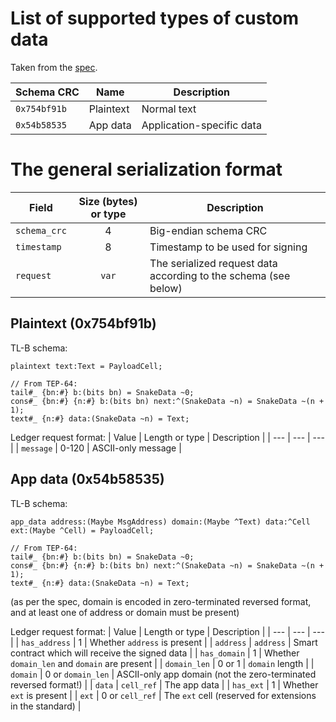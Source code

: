 # List of supported types of custom data

Taken from the [spec](https://github.com/oleganza/TEPs/blob/datasig/text/0000-data-signatures.md#standard-schema-versions).

| Schema CRC | Name | Description |
| --- | --- | --- |
| `0x754bf91b` | Plaintext | Normal text |
| `0x54b58535` | App data | Application-specific data |

# The general serialization format

| Field | Size (bytes) or type | Description |
| --- | :---: | --- |
| `schema_crc` | 4 | Big-endian schema CRC |
| `timestamp` | 8 | Timestamp to be used for signing |
| `request` | `var` | The serialized request data according to the schema (see below) |

## Plaintext (0x754bf91b)

TL-B schema:
```
plaintext text:Text = PayloadCell;

// From TEP-64:
tail#_ {bn:#} b:(bits bn) = SnakeData ~0;
cons#_ {bn:#} {n:#} b:(bits bn) next:^(SnakeData ~n) = SnakeData ~(n + 1);
text#_ {n:#} data:(SnakeData ~n) = Text;
```

Ledger request format:
| Value | Length or type | Description |
| --- | --- | --- |
| `message` | 0-120 | ASCII-only message |

## App data (0x54b58535)

TL-B schema:
```
app_data address:(Maybe MsgAddress) domain:(Maybe ^Text) data:^Cell ext:(Maybe ^Cell) = PayloadCell;

// From TEP-64:
tail#_ {bn:#} b:(bits bn) = SnakeData ~0;
cons#_ {bn:#} {n:#} b:(bits bn) next:^(SnakeData ~n) = SnakeData ~(n + 1);
text#_ {n:#} data:(SnakeData ~n) = Text;
```
(as per the spec, domain is encoded in zero-terminated reversed format, and at least one of address or domain must be present)

Ledger request format:
| Value | Length or type | Description |
| --- | --- | --- |
| `has_address` | 1 | Whether `address` is present |
| `address` | `address` | Smart contract which will receive the signed data |
| `has_domain` | 1 | Whether `domain_len` and `domain` are present |
| `domain_len` | 0 or 1 | `domain` length |
| `domain` | 0 or `domain_len` | ASCII-only app domain (not the zero-terminated reversed format!) |
| `data` | `cell_ref` | The app data |
| `has_ext` | 1 | Whether `ext` is present |
| `ext` | 0 or `cell_ref` | The `ext` cell (reserved for extensions in the standard) |
